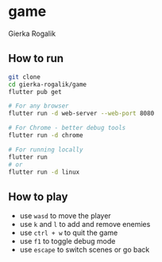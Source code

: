 game
====

Gierka Rogalik

How to run
----------

```bash
git clone
cd gierka-rogalik/game
flutter pub get

# For any browser
flutter run -d web-server --web-port 8080

# For Chrome - better debug tools
flutter run -d chrome

# For running locally
flutter run
# or
flutter run -d linux

```

How to play
-----------

- use `wasd` to move the player
- use `k` and `l` to add and remove enemies
- use `ctrl + w` to quit the game
- use `f1` to toggle debug mode
- use `escape` to switch scenes or go back
  